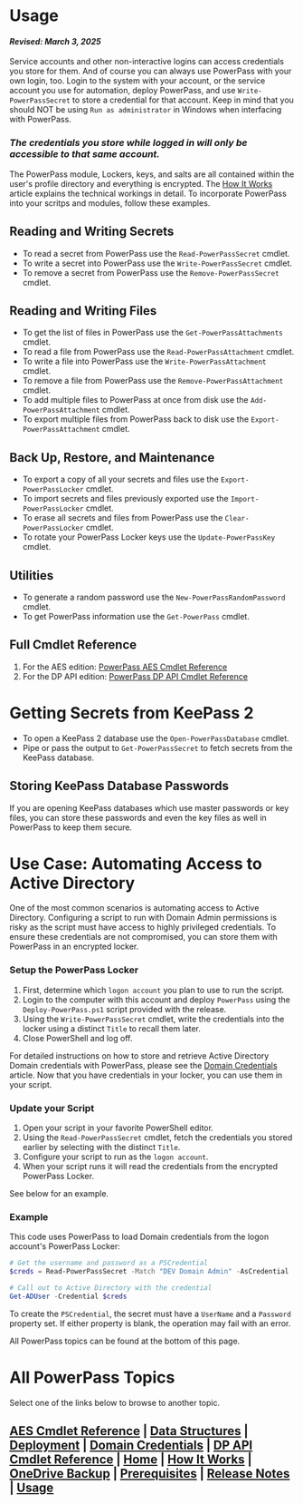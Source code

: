 # Usage
#### _Revised: March 3, 2025_
Service accounts and other non-interactive logins can access credentials you store for them.
And of course you can always use PowerPass with your own login, too.
Login to the system with your account, or the service account you use for automation, deploy PowerPass, and use `Write-PowerPassSecret` to store a credential for that account.
Keep in mind that you should NOT be using `Run as administrator` in Windows when interfacing with PowerPass.

### **_The credentials you store while logged in will only be accessible to that same account._**

The PowerPass module, Lockers, keys, and salts are all contained within the user's profile directory and everything is encrypted.
The [How It Works](https://chopinrlz.github.io/powerpass/readme-cont) article explains the technical workings in detail.
To incorporate PowerPass into your scritps and modules, follow these examples.

## Reading and Writing Secrets
* To read a secret from PowerPass use the `Read-PowerPassSecret` cmdlet.
* To write a secret into PowerPass use the `Write-PowerPassSecret` cmdlet.
* To remove a secret from PowerPass use the `Remove-PowerPassSecret` cmdlet.

## Reading and Writing Files
* To get the list of files in PowerPass use the `Get-PowerPassAttachments` cmdlet.
* To read a file from PowerPass use the `Read-PowerPassAttachment` cmdlet.
* To write a file into PowerPass use the `Write-PowerPassAttachment` cmdlet.
* To remove a file from PowerPass use the `Remove-PowerPassAttachment` cmdlet.
* To add multiple files to PowerPass at once from disk use the `Add-PowerPassAttachment` cmdlet.
* To export multiple files from PowerPass back to disk use the `Export-PowerPassAttachment` cmdlet.

## Back Up, Restore, and Maintenance
* To export a copy of all your secrets and files use the `Export-PowerPassLocker` cmdlet.
* To import secrets and files previously exported use the `Import-PowerPassLocker` cmdlet.
* To erase all secrets and files from PowerPass use the `Clear-PowerPassLocker` cmdlet.
* To rotate your PowerPass Locker keys use the `Update-PowerPassKey` cmdlet.

## Utilities
* To generate a random password use the `New-PowerPassRandomPassword` cmdlet.
* To get PowerPass information use the `Get-PowerPass` cmdlet.

## Full Cmdlet Reference
1. For the AES edition: [PowerPass AES Cmdlet Reference](https://chopinrlz.github.io/powerpass/aes-cmdlet-ref)
2. For the DP API edition: [PowerPass DP API Cmdlet Reference](https://chopinrlz.github.io/powerpass/dpapi-cmdlet-ref)

# Getting Secrets from KeePass 2
* To open a KeePass 2 database use the `Open-PowerPassDatabase` cmdlet.
* Pipe or pass the output to `Get-PowerPassSecret` to fetch secrets from the KeePass database.

## Storing KeePass Database Passwords
If you are opening KeePass databases which use master passwords or key files, you can store these passwords and even the key files as well in PowerPass to keep them secure.

# Use Case: Automating Access to Active Directory
One of the most common scenarios is automating access to Active Directory.
Configuring a script to run with Domain Admin permissions is risky as the script must have access to highly privileged credentials.
To ensure these credentials are not compromised, you can store them with PowerPass in an encrypted locker.

### Setup the PowerPass Locker
1. First, determine which `logon account` you plan to use to run the script.
2. Login to the computer with this account and deploy `PowerPass` using the `Deploy-PowerPass.ps1` script provided with the release.
3. Using the `Write-PowerPassSecret` cmdlet, write the credentials into the locker using a distinct `Title` to recall them later.
4. Close PowerShell and log off.

For detailed instructions on how to store and retrieve Active Directory Domain credentials with PowerPass, please see the [Domain Credentials](https://chopinrlz.github.io/powerpass/domain-credentials) article.
Now that you have credentials in your locker, you can use them in your script.

### Update your Script
1. Open your script in your favorite PowerShell editor.
2. Using the `Read-PowerPassSecret` cmdlet, fetch the credentials you stored earlier by selecting with the distinct `Title`.
3. Configure your script to run as the `logon account`.
4. When your script runs it will read the credentials from the encrypted PowerPass Locker.

See below for an example.

### Example
This code uses PowerPass to load Domain credentials from the logon account's PowerPass Locker:
```powershell
# Get the username and password as a PSCredential
$creds = Read-PowerPassSecret -Match "DEV Domain Admin" -AsCredential

# Call out to Active Directory with the credential
Get-ADUser -Credential $creds
```
To create the `PSCredential`, the secret must have a `UserName` and a `Password` property set.
If either property is blank, the operation may fail with an error.

All PowerPass topics can be found at the bottom of this page.
# All PowerPass Topics
Select one of the links below to browse to another topic.
## [AES Cmdlet Reference](https://chopinrlz.github.io/powerpass/aes-cmdlet-ref) | [Data Structures](https://chopinrlz.github.io/powerpass/data-structures) | [Deployment](https://chopinrlz.github.io/powerpass/deployment) | [Domain Credentials](https://chopinrlz.github.io/powerpass/domain-credentials) | [DP API Cmdlet Reference](https://chopinrlz.github.io/powerpass/dpapi-cmdlet-ref) | [Home](https://chopinrlz.github.io/powerpass) | [How It Works](https://chopinrlz.github.io/powerpass/readme-cont) | [OneDrive Backup](https://chopinrlz.github.io/powerpass/onedrivebackup) | [Prerequisites](https://chopinrlz.github.io/powerpass/prerequisites) | [Release Notes](https://chopinrlz.github.io/powerpass/release-notes) | [Usage](https://chopinrlz.github.io/powerpass/usage)